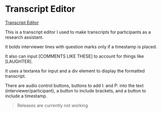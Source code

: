 # Transcript Editor

[Transcript Editor](https://alex-t-reed.github.io/Transcript-Editor)

This is a transcript editor I used to make transcripts for participants as a research assistant.

It bolds interviewer lines with question marks only if a timestamp is placed.

It also can input [COMMENTS LIKE THESE] to account for things like [LAUGHTER].

It uses a textarea for input and a div element to display the formatted transcript.

There are audio control buttons, buttons to add I: and P: into the text (interviewer/participant), a button to include brackets, and a button to include a timestamp.

> Releases are currently not working
